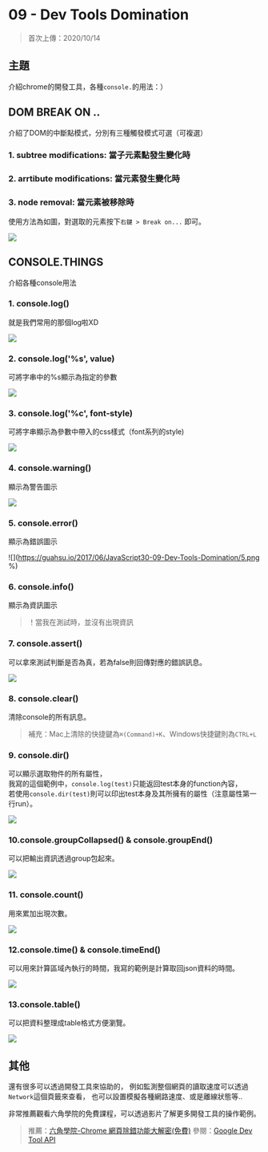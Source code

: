 # 09 - Dev Tools Domination
>首次上傳：2020/10/14

## **主題**
介紹chrome的開發工具，各種`console.`的用法：）  

## DOM BREAK ON .. 
介紹了DOM的中斷點模式，分別有三種觸發模式可選（可複選）
### 1. subtree modifications: 當子元素點發生變化時
### 2. arrtibute modifications: 當元素發生變化時
### 3. node removal: 當元素被移除時
使用方法為如圖，對選取的元素按下`右鍵 > Break on...` 即可。  

![](https://guahsu.io/2017/06/JavaScript30-09-Dev-Tools-Domination/0.png)

## CONSOLE.THINGS
介紹各種console用法

### 1. console.log()
就是我們常用的那個log啦XD  

![](https://guahsu.io/2017/06/JavaScript30-09-Dev-Tools-Domination/1.png)

### 2. console.log('%s', value)
可將字串中的%s顯示為指定的參數  

![](https://guahsu.io/2017/06/JavaScript30-09-Dev-Tools-Domination/2.png)

### 3. console.log('%c', font-style)
可將字串顯示為參數中帶入的css樣式（font系列的style)  

![](https://guahsu.io/2017/06/JavaScript30-09-Dev-Tools-Domination/3.png)

### 4. console.warning()
顯示為警告圖示  

![](https://guahsu.io/2017/06/JavaScript30-09-Dev-Tools-Domination/4.png)

### 5. console.error()
顯示為錯誤圖示  

![](https://guahsu.io/2017/06/JavaScript30-09-Dev-Tools-Domination/5.png %)

### 6. console.info()
顯示為資訊圖示
>！當我在測試時，並沒有出現資訊

### 7. console.assert()
可以拿來測試判斷是否為真，若為false則回傳對應的錯誤訊息。  

![](https://guahsu.io/2017/06/JavaScript30-09-Dev-Tools-Domination/7.png)

### 8. console.clear()
清除console的所有訊息。
>補充：Mac上清除的快捷鍵為`⌘(Command)+K`、Windows快捷鍵則為`CTRL+L`

### 9. console.dir()
可以顯示選取物件的所有屬性，  
我寫的這個範例中，`console.log(test)`只能返回test本身的function內容，  
若使用`console.dir(test)`則可以印出test本身及其所擁有的屬性（注意屬性第一行run）。  

![](https://guahsu.io/2017/06/JavaScript30-09-Dev-Tools-Domination/9.png)

### 10.console.groupCollapsed() & console.groupEnd()
可以把輸出資訊透過group包起來。  

![](https://guahsu.io/2017/06/JavaScript30-09-Dev-Tools-Domination/10.png)

### 11. console.count()
用來累加出現次數。  

![](https://guahsu.io/2017/06/JavaScript30-09-Dev-Tools-Domination/11.png)

### 12.console.time() & console.timeEnd()
可以用來計算區域內執行的時間，我寫的範例是計算取回json資料的時間。  

![](https://guahsu.io/2017/06/JavaScript30-09-Dev-Tools-Domination/12.png)

### 13.console.table()
可以把資料整理成table格式方便瀏覽。  

![](https://guahsu.io/2017/06/JavaScript30-09-Dev-Tools-Domination/13.png)


## **其他**
還有很多可以透過開發工具來協助的，
例如監測整個網頁的讀取速度可以透過`Network`這個頁籤來查看，
也可以設置模擬各種網路速度、或是離線狀態等..

非常推薦觀看六角學院的免費課程，可以透過影片了解更多開發工具的操作範例。
>推薦：[六角學院-Chrome 網頁除錯功能大解密(免費)](https://www.udemy.com/chrome-devtools/)
>參閱：[Google Dev Tool API](https://developers.google.com/web/tools/chrome-devtools/)
